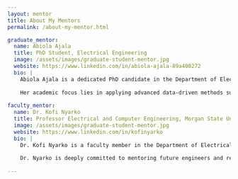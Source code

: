 ```yaml
---
layout: mentor
title: About My Mentors
permalink: /about-my-mentor.html

graduate_mentor:
  name: Abiola Ajala
  title: PhD Student, Electrical Engineering
  image: /assets/images/graduate-student-mentor.jpg
  website: https://www.linkedin.com/in/abiola-ajala-89a400272
  bio: |
    Abiola Ajala is a dedicated PhD candidate in the Department of Electrical and Computer Engineering at Morgan State University. With a strong background in machine learning and AI applications, Abiola serves as the graduate mentor for the 2025 Summer AI Research Institute project titled "AI-Driven Flight Delay Prediction Model for Climate-Resilient Airspace Management.
    
    Her academic focus lies in applying advanced data-driven methods such as Random Forest, XGBoost, and Long Short-Term Memory (LSTM) networks to tackle real-world challenges. As a mentor, she brings both technical expertise and practical experience in developing predictive models and interactive dashboards that support climate resilience in aviation. Throughout the summer, Abiola works closely with undergraduate researchers, guiding them through data preprocessing, model building, explainable AI techniques (like SHAP and LIME), and effective science communication. Her leadership and mentorship foster a collaborative environment that emphasizes critical thinking, hands-on learning, and real-world impact.
    
faculty_mentor:
  name: Dr. Kofi Nyarko
  title: Professor Electrical and Computer Engineering, Morgan State University
  image: /assets/images/graduate-student-mentor.jpg
  website: https://www.linkedin.com/in/kofinyarko
  bio: |
    Dr. Kofi Nyarko is a faculty member in the Department of Electrical and Computer Engineering at Morgan State University. He serves as the faculty lead for the 2025 Summer AI Research Institute project titled "AI-Driven Flight Delay Prediction Model for Climate-Resilient Airspace Management.
    
    Dr. Nyarko is deeply committed to mentoring future engineers and researchers, fostering innovation in artificial intelligence, machine learning, and their real-world applications in critical infrastructure such as aviation. His vision for this project emphasizes both technical excellence and societal relevance—helping students explore how AI can enhance climate resilience in transportation systems. As the faculty mentor, Dr. Nyarko provides strategic guidance, facilitates in-person discussions, and ensures students develop a strong foundation in research methodology, data science, and ethical AI development. His leadership helps students bridge the gap between academic theory and practical implementation, preparing them for careers in cutting-edge technological fields.
  
---
```

